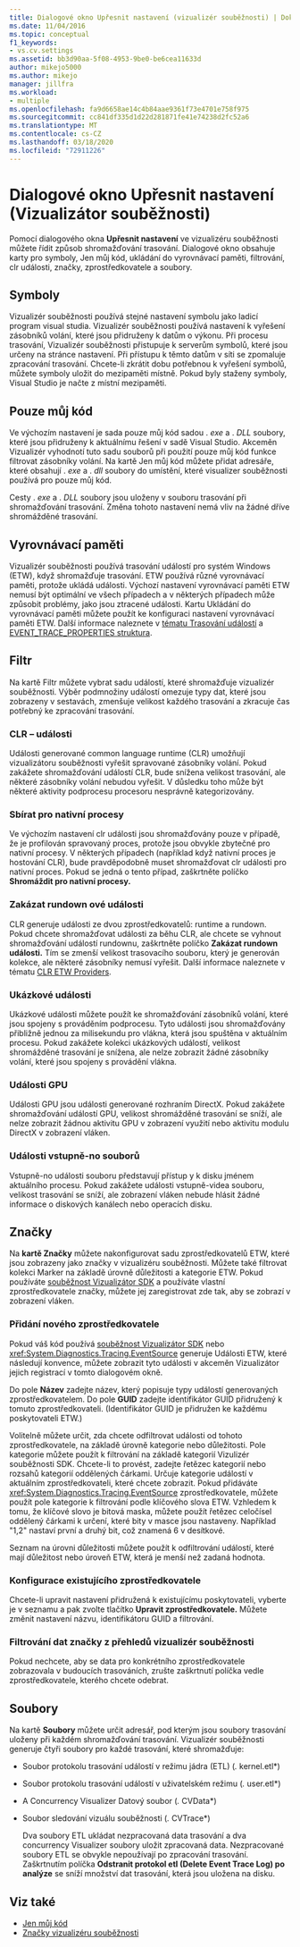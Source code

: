 ```yaml
---
title: Dialogové okno Upřesnit nastavení (vizualizér souběžnosti) | Dokumenty společnosti Microsoft
ms.date: 11/04/2016
ms.topic: conceptual
f1_keywords:
- vs.cv.settings
ms.assetid: bb3d90aa-5f08-4953-9be0-be6cea11633d
author: mikejo5000
ms.author: mikejo
manager: jillfra
ms.workload:
- multiple
ms.openlocfilehash: fa9d6658ae14c4b84aae9361f73e4701e758f975
ms.sourcegitcommit: cc841df335d1d22d281871fe41e74238d2fc52a6
ms.translationtype: MT
ms.contentlocale: cs-CZ
ms.lasthandoff: 03/18/2020
ms.locfileid: "72911226"
---
```

# <a name="advanced-settings-dialog-box-concurrency-visualizer"></a>Dialogové okno Upřesnit nastavení (Vizualizátor souběžnosti)
Pomocí dialogového okna **Upřesnit nastavení** ve vizualizéru souběžnosti můžete řídit způsob shromažďování trasování.  Dialogové okno obsahuje karty pro symboly, Jen můj kód, ukládání do vyrovnávací paměti, filtrování, clr události, značky, zprostředkovatele a soubory.

## <a name="symbols"></a>Symboly
 Vizualizér souběžnosti používá stejné nastavení symbolu jako ladicí program visual studia. Vizualizér souběžnosti používá nastavení k vyřešení zásobníků volání, které jsou přidruženy k datům o výkonu.  Při procesu trasování, Vizualizér souběžnosti přistupuje k serverům symbolů, které jsou určeny na stránce nastavení.  Při přístupu k těmto datům v síti se zpomaluje zpracování trasování.  Chcete-li zkrátit dobu potřebnou k vyřešení symbolů, můžete symboly uložit do mezipaměti místně. Pokud byly staženy symboly, Visual Studio je načte z místní mezipaměti.

## <a name="just-my-code"></a>Pouze můj kód
 Ve výchozím nastavení je sada pouze můj kód sadou . *exe* a . *DLL* soubory, které jsou přidruženy k aktuálnímu řešení v sadě Visual Studio. Akceměn Vizualizér vyhodnotí tuto sadu souborů při použití pouze můj kód funkce filtrovat zásobníky volání. Na kartě Jen můj kód můžete přidat adresáře, které obsahují . *exe* a . *dll* soubory do umístění, které visualizer souběžnosti používá pro pouze můj kód.

 Cesty . *exe* a . *DLL* soubory jsou uloženy v souboru trasování při shromažďování trasování.  Změna tohoto nastavení nemá vliv na žádné dříve shromážděné trasování.

## <a name="buffering"></a>Vyrovnávací paměti
 Vizualizér souběžnosti používá trasování událostí pro systém Windows (ETW), když shromažďuje trasování.  ETW používá různé vyrovnávací paměti, protože ukládá události.  Výchozí nastavení vyrovnávací paměti ETW nemusí být optimální ve všech případech a v některých případech může způsobit problémy, jako jsou ztracené události.  Kartu Ukládání do vyrovnávací paměti můžete použít ke konfiguraci nastavení vyrovnávací paměti ETW. Další informace naleznete v [tématu Trasování událostí](/windows/win32/etw/event-tracing-portal) a [EVENT_TRACE_PROPERTIES struktura](/windows/win32/api/evntrace/ns-evntrace-event_trace_properties).

## <a name="filter"></a>Filtr
 Na kartě Filtr můžete vybrat sadu událostí, které shromažďuje vizualizér souběžnosti. Výběr podmnožiny událostí omezuje typy dat, které jsou zobrazeny v sestavách, zmenšuje velikost každého trasování a zkracuje čas potřebný ke zpracování trasování.

### <a name="clr-events"></a>CLR – události
 Události generované common language runtime (CLR) umožňují vizualizátoru souběžnosti vyřešit spravované zásobníky volání.  Pokud zakážete shromažďování událostí CLR, bude snížena velikost trasování, ale některé zásobníky volání nebudou vyřešit.  V důsledku toho může být některé aktivity podprocesu procesoru nesprávně kategorizovány.

### <a name="collect-for-native-processes"></a>Sbírat pro nativní procesy
 Ve výchozím nastavení clr události jsou shromažďovány pouze v případě, že je profilován spravovaný proces, protože jsou obvykle zbytečné pro nativní procesy.  V některých případech (například když nativní proces je hostování CLR), bude pravděpodobně muset shromažďovat clr události pro nativní proces.  Pokud se jedná o tento případ, zaškrtněte políčko **Shromáždit pro nativní procesy.**

### <a name="disable-rundown-events"></a>Zakázat rundown ové události
 CLR generuje události ze dvou zprostředkovatelů: runtime a rundown.  Pokud chcete shromažďovat události za běhu CLR, ale chcete se vyhnout shromažďování událostí rundownu, zaškrtněte políčko **Zakázat rundown události.**  Tím se zmenší velikost trasovacího souboru, který je generován kolekce, ale některé zásobníky nemusí vyřešit. Další informace naleznete v tématu [CLR ETW Providers](/dotnet/framework/performance/clr-etw-providers).

### <a name="sample-events"></a>Ukázkové události
 Ukázkové události můžete použít ke shromažďování zásobníků volání, které jsou spojeny s prováděním podprocesu. Tyto události jsou shromažďovány přibližně jednou za milisekundu pro vlákna, která jsou spuštěna v aktuálním procesu. Pokud zakážete kolekci ukázkových událostí, velikost shromážděné trasování je snížena, ale nelze zobrazit žádné zásobníky volání, které jsou spojeny s provádění vlákna.

### <a name="gpu-events"></a>Události GPU
 Události GPU jsou události generované rozhraním DirectX. Pokud zakážete shromažďování událostí GPU, velikost shromážděné trasování se sníží, ale nelze zobrazit žádnou aktivitu GPU v zobrazení využití nebo aktivitu modulu DirectX v zobrazení vláken.

### <a name="file-io-events"></a>Události vstupně-no souborů
 Vstupně-no události souboru představují přístup y k disku jménem aktuálního procesu.  Pokud zakážete události vstupně-videa souboru, velikost trasování se sníží, ale zobrazení vláken nebude hlásit žádné informace o diskových kanálech nebo operacích disku.

## <a name="markers"></a>Značky
 Na **kartě Značky** můžete nakonfigurovat sadu zprostředkovatelů ETW, které jsou zobrazeny jako značky v vizualizéru souběžnosti.  Můžete také filtrovat kolekci Marker na základě úrovně důležitosti a kategorie ETW.  Pokud používáte [souběžnost Vizualizátor SDK](../profiling/concurrency-visualizer-sdk.md) a používáte vlastní zprostředkovatele značky, můžete jej zaregistrovat zde tak, aby se zobrazí v zobrazení vláken.

### <a name="add-a-new-provider"></a>Přidání nového zprostředkovatele
 Pokud váš kód používá [souběžnost Vizualizátor SDK](../profiling/concurrency-visualizer-sdk.md) nebo <xref:System.Diagnostics.Tracing.EventSource> generuje Události ETW, které následují konvence, můžete zobrazit tyto události v akceměn Vizualizátor jejich registrací v tomto dialogovém okně.

 Do pole **Název** zadejte název, který popisuje typy událostí generovaných zprostředkovatelem.  Do pole **GUID** zadejte identifikátor GUID přidružený k tomuto zprostředkovateli. (Identifikátor GUID je přidružen ke každému poskytovateli ETW.)

 Volitelně můžete určit, zda chcete odfiltrovat události od tohoto zprostředkovatele, na základě úrovně kategorie nebo důležitosti.  Pole kategorie můžete použít k filtrování na základě kategorií Vizulizér souběžnosti SDK.  Chcete-li to provést, zadejte řetězec kategorií nebo rozsahů kategorií oddělených čárkami.  Určuje kategorie událostí v aktuálním zprostředkovateli, které chcete zobrazit.  Pokud přidáváte <xref:System.Diagnostics.Tracing.EventSource> zprostředkovatele, můžete použít pole kategorie k filtrování podle klíčového slova ETW.  Vzhledem k tomu, že klíčové slovo je bitová maska, můžete použít řetězec celočísel oddělený čárkami k určení, které bity v masce jsou nastaveny. Například "1,2" nastaví první a druhý bit, což znamená 6 v desítkové.

 Seznam na úrovni důležitosti můžete použít k odfiltrování událostí, které mají důležitost nebo úroveň ETW, která je menší než zadaná hodnota.

### <a name="configure-an-existing-provider"></a>Konfigurace existujícího zprostředkovatele
 Chcete-li upravit nastavení přidružená k existujícímu poskytovateli, vyberte je v seznamu a pak zvolte tlačítko **Upravit zprostředkovatele.**  Můžete změnit nastavení názvu, identifikátoru GUID a filtrování.

### <a name="filter-marker-data-out-of-concurrency-visualizer-reports"></a>Filtrování dat značky z přehledů vizualizér souběžnosti
 Pokud nechcete, aby se data pro konkrétního zprostředkovatele zobrazovala v budoucích trasováních, zrušte zaškrtnutí políčka vedle zprostředkovatele, kterého chcete odebrat.

## <a name="files"></a>Soubory
 Na kartě **Soubory** můžete určit adresář, pod kterým jsou soubory trasování uloženy při každém shromažďování trasování.  Vizualizér souběžnosti generuje čtyři soubory pro každé trasování, které shromažďuje:

- Soubor protokolu trasování událostí v režimu jádra (ETL) (<em>.</em> kernel.etl*)

- Soubor protokolu trasování událostí v uživatelském režimu (<em>.</em> user.etl*)

- A Concurrency Visualizer Datový soubor (<em>.</em> CVData*)

- Soubor sledování vizuálu souběžnosti (<em>.</em> CVTrace*)

  Dva soubory ETL ukládat nezpracovaná data trasování a dva concurrency Visualizer soubory uložit zpracovaná data.  Nezpracované soubory ETL se obvykle nepoužívají po zpracování trasování.  Zaškrtnutím políčka **Odstranit protokol etl (Delete Event Trace Log) po analýze** se sníží množství dat trasování, která jsou uložena na disku.

## <a name="see-also"></a>Viz také
- [Jen můj kód](../profiling/just-my-code-threads-view.md)
- [Značky vizualizéru souběžnosti](../profiling/concurrency-visualizer-markers.md)